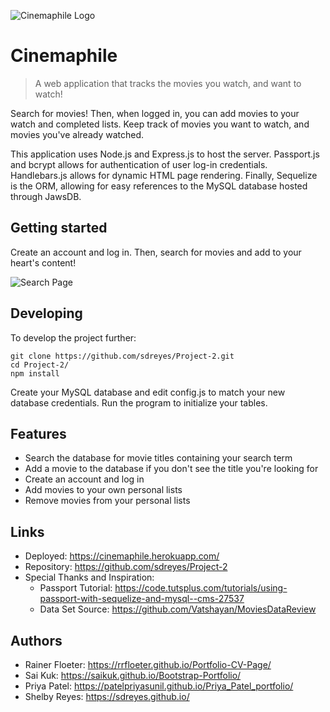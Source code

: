 ![Cinemaphile Logo](assets\images\readme-images\logo.png)

# Cinemaphile
> A web application that tracks the movies you watch, and want to watch!

Search for movies! Then, when logged in, you can add movies to your watch and completed lists. Keep track of movies you want to watch, and movies you've already watched.

This application uses Node.js and Express.js to host the server. Passport.js and bcrypt allows for authentication of user log-in credentials. Handlebars.js allows for dynamic HTML page rendering. Finally, Sequelize is the ORM, allowing for easy references to the MySQL database hosted through JawsDB.

## Getting started

Create an account and log in. Then, search for movies and add to your heart's content!

![Search Page](assets\images\readme-images\homepage.png)

## Developing

To develop the project further:

```shell
git clone https://github.com/sdreyes/Project-2.git
cd Project-2/
npm install
```

Create your MySQL database and edit config.js to match your new database credentials. Run the program to initialize your tables.

## Features

* Search the database for movie titles containing your search term
* Add a movie to the database if you don't see the title you're looking for
* Create an account and log in
* Add movies to your own personal lists
* Remove movies from your personal lists

## Links

- Deployed: https://cinemaphile.herokuapp.com/
- Repository: https://github.com/sdreyes/Project-2
- Special Thanks and Inspiration:
  - Passport Tutorial: https://code.tutsplus.com/tutorials/using-passport-with-sequelize-and-mysql--cms-27537
  - Data Set Source: https://github.com/Vatshayan/MoviesDataReview


## Authors

- Rainer Floeter: https://rrfloeter.github.io/Portfolio-CV-Page/
- Sai Kuk: https://saikuk.github.io/Bootstrap-Portfolio/
- Priya Patel: https://patelpriyasunil.github.io/Priya_Patel_portfolio/
- Shelby Reyes: https://sdreyes.github.io/
